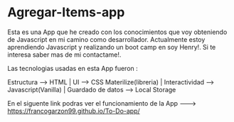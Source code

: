 # Agregar-Items-app

Esta es una App que he creado con los conocimientos que voy obteniendo de Javascript en mi camino como desarrollador.
Actualmente estoy aprendiendo Javascript y realizando un boot camp en soy Henry!. Si te interesa saber mas de mi contactame!.

Las tecnologias usadas en esta App fueron :

Estructura --> HTML |
UI --> CSS Materilize(libreria) | 
Interactividad --> Javascript(Vanilla) |
Guardado de datos --> Local Storage

En el siguente link podras ver el funcionamiento de la App ---> https://francogarzon99.github.io/To-Do-app/
